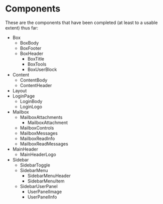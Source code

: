 Components
==========

These are the components that have been completed (at least to a usable extent) thus far:

 - Box
   - BoxBody
   - BoxFooter
   - BoxHeader
     - BoxTitle
     - BoxTools
     - BoxUserBlock
 - Content
   - ContentBody
   - ContentHeader
 - Layout
 - LoginPage
   - LoginBody
   - LoginLogo
 - Mailbox
   - MailboxAttachments
     - MailboxAttachment
   - MailboxControls
   - MailboxMessages
   - MailboxReadInfo
   - MailboxReadMessages
 - MainHeader
   - MainHeaderLogo
 - Sidebar
   - SidebarToggle
   - SidebarMenu
     - SidebarMenuHeader
     - SidebarMenuItem
   - SidebarUserPanel
     - UserPanelImage
     - UserPanelInfo
